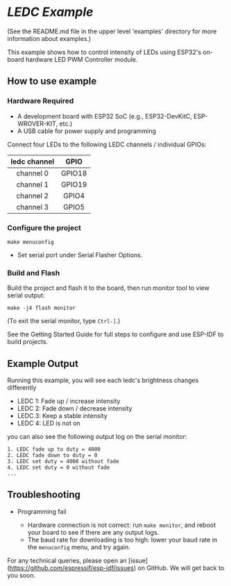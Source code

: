 # _LEDC Example_

(See the README.md file in the upper level 'examples' directory for more information about examples.)

This example shows how to control intensity of LEDs using ESP32's on-board hardware LED PWM Controller module.

## How to use example

### Hardware Required

* A development board with ESP32 SoC (e.g., ESP32-DevKitC, ESP-WROVER-KIT, etc.)
* A USB cable for power supply and programming

Connect four LEDs to the following LEDC channels / individual GPIOs:

|ledc channel|GPIO|
|:---:|:---:|
|channel 0|GPIO18|
|channel 1|GPIO19|
|channel 2|GPIO4|
|channel 3|GPIO5|

### Configure the project

```
make menuconfig
```

* Set serial port under Serial Flasher Options.

### Build and Flash

Build the project and flash it to the board, then run monitor tool to view serial output:

```
make -j4 flash monitor
```

(To exit the serial monitor, type ``Ctrl-]``.)

See the Getting Started Guide for full steps to configure and use ESP-IDF to build projects.

## Example Output

Running this example, you will see each ledc's brightness changes differently

* LEDC 1: Fade up / increase intensity
* LEDC 2: Fade down / decrease intensity
* LEDC 3: Keep a stable intensity
* LEDC 4: LED is not on

you can also see the following output log on the serial monitor:

```
1. LEDC fade up to duty = 4000
2. LEDC fade down to duty = 0
3. LEDC set duty = 4000 without fade
4. LEDC set duty = 0 without fade
...
```

## Troubleshooting

* Programming fail

    * Hardware connection is not correct: run `make monitor`, and reboot your board to see if there are any output logs.
    * The baud rate for downloading is too high: lower your baud rate in the `menuconfig` menu, and try again.

For any technical queries, please open an [issue] (https://github.com/espressif/esp-idf/issues) on GitHub. We will get back to you soon.
